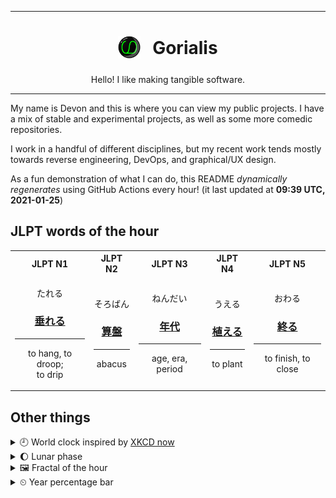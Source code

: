 ***

<h1 align="center">
<sub>
    <img src="readme/resources/avatar.png" height="36">
</sub>
&nbsp;
Gorialis
</h1>
<p align="center">
Hello! I like making tangible software.
</p>

***

My name is Devon and this is where you can view my public projects. I have a mix of stable and experimental projects, as well as some more comedic repositories.

I work in a handful of different disciplines, but my recent work tends mostly towards reverse engineering, DevOps, and graphical/UX design.

As a fun demonstration of what I can do, this README *dynamically regenerates* using GitHub Actions every hour! (it last updated at **09:39 UTC, 2021-01-25**)

<h2>JLPT words of the hour</h2>
<table>
    <tr>
        <th>JLPT N1</th>
        <th>JLPT N2</th>
        <th>JLPT N3</th>
        <th>JLPT N4</th>
        <th>JLPT N5</th>
    </tr>
    <tr>
        <td>
            <p align="center">たれる</p>
            <h3 align="center"><b><a href="https://jisho.org/search/%E5%9E%82%E3%82%8C%E3%82%8B">垂れる</a></b></h3>
            <hr>
            <p align="center">to hang,<wbr> to droop;<br> to drip</p>
        </td>
        <td>
            <p align="center">そろばん</p>
            <h3 align="center"><b><a href="https://jisho.org/search/%E7%AE%97%E7%9B%A4">算盤</a></b></h3>
            <hr>
            <p align="center">abacus</p>
        </td>
        <td>
            <p align="center">ねんだい</p>
            <h3 align="center"><b><a href="https://jisho.org/search/%E5%B9%B4%E4%BB%A3">年代</a></b></h3>
            <hr>
            <p align="center">age,<wbr> era,<wbr> period</p>
        </td>
        <td>
            <p align="center">うえる</p>
            <h3 align="center"><b><a href="https://jisho.org/search/%E6%A4%8D%E3%81%88%E3%82%8B">植える</a></b></h3>
            <hr>
            <p align="center">to plant</p>
        </td>
        <td>
            <p align="center">おわる</p>
            <h3 align="center"><b><a href="https://jisho.org/search/%E7%B5%82%E3%82%8B">終る</a></b></h3>
            <hr>
            <p align="center">to finish,<wbr> to close</p>
        </td>
    </tr>
</table>

<h2>Other things</h2>
<details>
<summary>🕘  World clock inspired by <a href="https://xkcd.com/now">XKCD now</a></summary>

> <img src="generated/now.png" width="512">

</details>
<details>
<summary>🌔 Lunar phase</summary>

The moon is approximately 43.33% through its phase (Waxing Gibbous).

</details>
<details>
<summary>&#x1f5bc; Fractal of the hour</summary>

> <img src="generated/fractal.png" width="512">

</details>
<details>
<summary>&#x23f2; Year percentage bar</summary>
<pre><code>2021 [█▁▁▁▁▁▁▁▁▁▁▁▁▁▁▁▁▁▁▁] 6.69%</code></pre>
</details>
